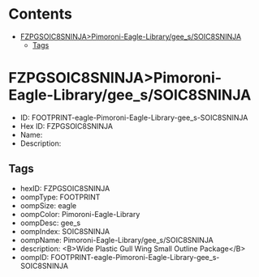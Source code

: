 



Contents
========

* [FZPGSOIC8SNINJA>Pimoroni-Eagle-Library/gee_s/SOIC8SNINJA](#fzpgsoic8sninjapimoroni-eagle-librarygee_ssoic8sninja)
	* [Tags](#tags)

# FZPGSOIC8SNINJA>Pimoroni-Eagle-Library/gee_s/SOIC8SNINJA

- ID: FOOTPRINT-eagle-Pimoroni-Eagle-Library-gee_s-SOIC8SNINJA
- Hex ID: FZPGSOIC8SNINJA
- Name: 
- Description: 

## Tags

- hexID: FZPGSOIC8SNINJA
- oompType: FOOTPRINT
- oompSize: eagle
- oompColor: Pimoroni-Eagle-Library
- oompDesc: gee_s
- oompIndex: SOIC8SNINJA
- oompName: Pimoroni-Eagle-Library/gee_s/SOIC8SNINJA
- description: &lt;B&gt;Wide Plastic Gull Wing Small Outline Package&lt;/B&gt;
- oompID: FOOTPRINT-eagle-Pimoroni-Eagle-Library-gee_s-SOIC8SNINJA
